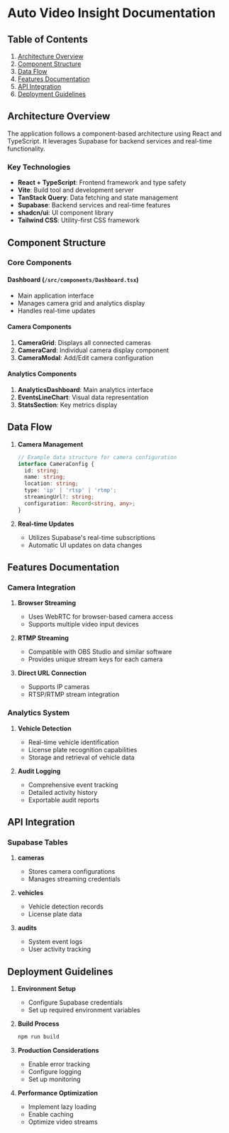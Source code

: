 
# Auto Video Insight Documentation

## Table of Contents

1. [Architecture Overview](#architecture-overview)
2. [Component Structure](#component-structure)
3. [Data Flow](#data-flow)
4. [Features Documentation](#features-documentation)
5. [API Integration](#api-integration)
6. [Deployment Guidelines](#deployment-guidelines)

## Architecture Overview

The application follows a component-based architecture using React and TypeScript. It leverages Supabase for backend services and real-time functionality.

### Key Technologies
- **React + TypeScript**: Frontend framework and type safety
- **Vite**: Build tool and development server
- **TanStack Query**: Data fetching and state management
- **Supabase**: Backend services and real-time features
- **shadcn/ui**: UI component library
- **Tailwind CSS**: Utility-first CSS framework

## Component Structure

### Core Components

#### Dashboard (`/src/components/Dashboard.tsx`)
- Main application interface
- Manages camera grid and analytics display
- Handles real-time updates

#### Camera Components
1. **CameraGrid**: Displays all connected cameras
2. **CameraCard**: Individual camera display component
3. **CameraModal**: Add/Edit camera configuration

#### Analytics Components
1. **AnalyticsDashboard**: Main analytics interface
2. **EventsLineChart**: Visual data representation
3. **StatsSection**: Key metrics display

## Data Flow

1. **Camera Management**
   ```typescript
   // Example data structure for camera configuration
   interface CameraConfig {
     id: string;
     name: string;
     location: string;
     type: 'ip' | 'rtsp' | 'rtmp';
     streamingUrl?: string;
     configuration: Record<string, any>;
   }
   ```

2. **Real-time Updates**
   - Utilizes Supabase's real-time subscriptions
   - Automatic UI updates on data changes

## Features Documentation

### Camera Integration

1. **Browser Streaming**
   - Uses WebRTC for browser-based camera access
   - Supports multiple video input devices

2. **RTMP Streaming**
   - Compatible with OBS Studio and similar software
   - Provides unique stream keys for each camera

3. **Direct URL Connection**
   - Supports IP cameras
   - RTSP/RTMP stream integration

### Analytics System

1. **Vehicle Detection**
   - Real-time vehicle identification
   - License plate recognition capabilities
   - Storage and retrieval of vehicle data

2. **Audit Logging**
   - Comprehensive event tracking
   - Detailed activity history
   - Exportable audit reports

## API Integration

### Supabase Tables

1. **cameras**
   - Stores camera configurations
   - Manages streaming credentials

2. **vehicles**
   - Vehicle detection records
   - License plate data

3. **audits**
   - System event logs
   - User activity tracking

## Deployment Guidelines

1. **Environment Setup**
   - Configure Supabase credentials
   - Set up required environment variables

2. **Build Process**
   ```bash
   npm run build
   ```

3. **Production Considerations**
   - Enable error tracking
   - Configure logging
   - Set up monitoring

4. **Performance Optimization**
   - Implement lazy loading
   - Enable caching
   - Optimize video streams
